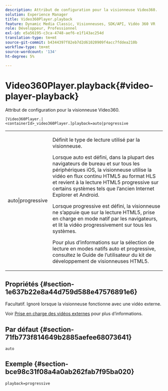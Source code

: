 ```yaml
---
description: Attribut de configuration pour la visionneuse Video360.
solution: Experience Manager
title: Video360Player.playback
feature: Dynamic Media Classic, Visionneuses, SDK/API, Vidéo 360 VR
role: Développeur, Professionnel
exl-id: e5a56195-c3ca-4748-aef6-e1f143ac254d
translation-type: tm+mt
source-git-commit: b4344397f82eb7d2d61020909f4acc7fddea210b
workflow-type: tm+mt
source-wordcount: '134'
ht-degree: 5%

---
```


# Video360Player.playback{#video-player-playback}

Attribut de configuration pour la visionneuse Video360.

`[Video360Player.|<containerId>_video360Player.]playback=auto|progressive`

<table id="table_441553CD34C94A58A9D7CBF772DEDDB6"> 
 <tbody> 
  <tr> 
   <td colname="col1"> <p> <span class="codeph"> auto|progressive</span> </p> </td> 
   <td colname="col2"> <p> Définit le type de lecture utilisé par la visionneuse. </p> <p>Lorsque <span class="codeph"> auto</span> est défini, dans la plupart des navigateurs de bureau et sur tous les périphériques iOS, la visionneuse utilise la vidéo en flux continu HTML5 au format HLS et revient à la lecture HTML5 progressive sur certains systèmes tels que l’ancien Internet Explorer et Android. </p> <p>Lorsque <span class="codeph"> progressive</span> est défini, la visionneuse ne s’appuie que sur la lecture HTML5, prise en charge en mode natif par les navigateurs, et lit la vidéo progressivement sur tous les systèmes. </p> <p>Pour plus d’informations sur la sélection de lecture en modes natifs <span class="codeph"> auto</span> et <span class="codeph"> progressive</span>, consultez le Guide de l’utilisateur du kit de développement de visionneuses HTML5. </p> </td> 
  </tr> 
 </tbody> 
</table>

## Propriétés {#section-1e637b22e8a44d759d588e47576891e6}

Facultatif. Ignoré lorsque la visionneuse fonctionne avec une vidéo externe.

Voir [Prise en charge des vidéos externes](../../../c-html5-aem-asset-viewers/c-html5-aem-video360/c-html5-aem-video360-external-video-support.md#concept-66aa2784f2294794989bad2af74c3760) pour plus d’informations.

## Par défaut {#section-71fb773f814649b2885aefee68073641}

`auto`

## Exemple {#section-bce98c31f08a4a0ab262fab7f95ba020}

`playback=progressive`
